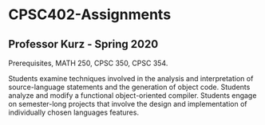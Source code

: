 # CPSC402-Assignments
## Professor Kurz - Spring 2020
Prerequisites, MATH 250, CPSC 350, CPSC 354. 

Students examine techniques involved in the analysis and interpretation of source-language statements and the generation of object code. Students analyze and modify a functional object-oriented compiler. Students engage on semester-long projects that involve the design and implementation of individually chosen languages features.
